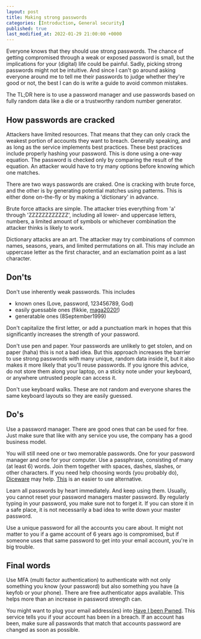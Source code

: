 ```yaml
---
layout: post
title: Making strong passwords
categories: [Introduction, General security]
published: true
last_modified_at: 2022-01-29 21:00:00 +0000
---
```


Everyone knows that they should use strong passwords. The chance of getting compromised through a weak or exposed password is small, but the implications for your (digital) life could be painful. Sadly, picking strong passwords might not be intuitive. And since I can't go around asking everyone around me to tell me their passwords to judge whether they're good or not, the best I can do is write a guide to avoid common mistakes.

The TL;DR here is to use a password manager and use passwords based on fully random data like a die or a trustworthy random number generator.

## How passwords are cracked

Attackers have limited resources. That means that they can only crack the weakest portion of accounts they want to breach. Generally speaking, and as long as the service implements best practices. These best practices include properly hashing your password. This is done using a one-way equation. The password is checked only by comparing the result of the equation. An attacker would have to try many options before knowing which one matches.

There are two ways passwords are craked. One is cracking with brute force, and the other is by generating potential matches using patterns. This is either done on-the-fly or by making a 'dictionary' in advance.

Brute force attacks are simple. The attacker tries everything from 'a' through 'ZZZZZZZZZZZZ', including all lower- and uppercase letters, numbers, a limited amount of symbols or whichever combination the attacker thinks is likely to work.

Dictionary attacks are an art. The attacker may try combinations of common names, seasons, years, and limited permutations on all. This may include an uppercase letter as the first character, and an exclamation point as a last character.

## Don'ts

Don't use inherently weak passwords. This includes

- known ones (Love, password, 123456789, God)
- easily guessable ones (fikkie, [maga2020!](https://www.washingtonpost.com/world/2020/12/17/dutch-trump-twitter-password-hack/))
- generatable ones (8September1999)

Don't capitalize the first letter, or add a punctuation mark in hopes that this significantly increases the strength of your password.

Don't use pen and paper. Your passwords are unlikely to get stolen, and on paper (haha) this is not a bad idea. But this approach increases the barrier to use strong passwords with many unique, random data inside it, but it also makes it more likely that you'll reuse passwords. If you ignore this advice, do not store them along your laptop, on a sticky note under your keyboard, or anywhere untrusted people can access it.

Don't use keyboard walks. These are not random and everyone shares the same keyboard layouts so they are easily guessed.

## Do's

Use a password manager. There are good ones that can be used for free. Just make sure that like with any service you use, the company has a good business model.

You will still need one or two memorable passwords. One for your password manager and one for your computer. Use a passphrase, consisting of many (at least 6) words. Join them together with spaces, dashes, slashes, or other characters. If you need help choosing words (you probably do), [Diceware](https://theworld.com/~reinhold/diceware.html) may help. [This](https://www.rempe.us/diceware/#eff) is an easier to use alternative.

Learn all passwords by heart immediately. And keep using them. Usually, you cannot reset your password managers master password. By regularly typing in your password, you make sure not to forget it. If you can store it in a safe place, it is not necessarily a bad idea to write down your master password.

Use a unique password for all the accounts you care about. It might not matter to you if a game account of 6 years ago is compromised, but if someone uses that same password to get into your email account, you're in big trouble.

## Final words

Use MFA (multi factor authentication) to authenticate with not only something you know (your password) but also something you have (a keyfob or your phone). There are free authenticator apps available. This helps more than an increase in password strength can.

You might want to plug your email address(es) into [Have I been Pwned](https://haveibeenpwned.com/). This service tells you if your account has been in a breach. If an account has been, make sure all passwords that match that accounts password are changed as soon as possible.
